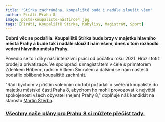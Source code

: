```yaml
---
title: "Stírka zachráněna, koupaliště bude i nadále sloužit všem"
author: Piráti Praha 8
image: posts/koupaliste-nastirce4.jpg
tags: [Piráti, Koupaliště Stírka, Kobylisy, Magistrát, Sport]
---
```


**Dobrá věc se podařila. Koupaliště Stírka bude brzy v majetku hlavního města Prahy a bude tak i nadále sloužit nám všem, dnes o tom rozhodlo vedení hlavního města Prahy.**

Povedlo se to i díky naší intenzivní práci od počátku roku 2021. Hrozil totiž prodej a privatizace. Ve spolupráci s magistrátem v čele s primátorem Zdeňkem Hřibem, radním Vítkem Šimralem a dalšími se nám naštěstí podařilo oblíbené koupaliště zachránit.

"Rádi bychom v příštím volebním období požádali o svěření koupaliště do majetku městské části Praha 8, abychom ho mohli provozovat k největší spokojenosti všech obyvatel (nejen) Prahy 8," doplňuje náš kandidát na starostu [Martin Štěrba](http://praha8.pirati.cz/lide/martin-sterba.html).

### [Všechny naše plány pro Prahu 8 si můžete přečíst tady.](https://praha8.pirati.cz/volby/2022-komunalni.html?pohled=program)
